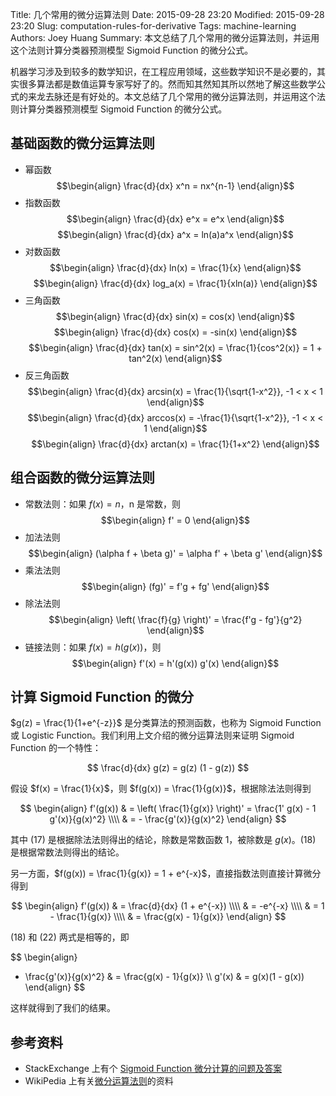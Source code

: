 Title: 几个常用的微分运算法则
Date: 2015-09-28 23:20
Modified: 2015-09-28 23:20
Slug: computation-rules-for-derivative
Tags: machine-learning
Authors: Joey Huang
Summary: 本文总结了几个常用的微分运算法则，并运用这个法则计算分类器预测模型 Sigmoid Function 的微分公式。

机器学习涉及到较多的数学知识，在工程应用领域，这些数学知识不是必要的，其实很多算法都是数值运算专家写好了的。然而知其然知其所以然地了解这些数学公式的来龙去脉还是有好处的。本文总结了几个常用的微分运算法则，并运用这个法则计算分类器预测模型 Sigmoid Function 的微分公式。

## 基础函数的微分运算法则

* 幂函数
  $$\begin{align} \frac{d}{dx} x^n = nx^{n-1} \end{align}$$
* 指数函数
  $$\begin{align} \frac{d}{dx} e^x = e^x \end{align}$$
  $$\begin{align} \frac{d}{dx} a^x = ln(a)a^x \end{align}$$
* 对数函数
  $$\begin{align} \frac{d}{dx} ln(x) = \frac{1}{x} \end{align}$$
  $$\begin{align} \frac{d}{dx} log_a(x) = \frac{1}{xln(a)} \end{align}$$
* 三角函数
  $$\begin{align} \frac{d}{dx} sin(x) = cos(x) \end{align}$$
  $$\begin{align} \frac{d}{dx} cos(x) = -sin(x) \end{align}$$
  $$\begin{align} \frac{d}{dx} tan(x) = sin^2(x) = \frac{1}{cos^2(x)} = 1 + tan^2(x) \end{align}$$
* 反三角函数
  $$\begin{align} \frac{d}{dx} arcsin(x) = \frac{1}{\sqrt{1-x^2}}, -1 < x < 1 \end{align}$$
  $$\begin{align} \frac{d}{dx} arccos(x) = -\frac{1}{\sqrt{1-x^2}}, -1 < x < 1 \end{align}$$
  $$\begin{align} \frac{d}{dx} arctan(x) = \frac{1}{1+x^2} \end{align}$$

## 组合函数的微分运算法则

* 常数法则：如果 $f(x) = n$，n 是常数，则
  $$\begin{align} f' = 0 \end{align}$$
* 加法法则
  $$\begin{align} (\alpha f + \beta g)' = \alpha f' + \beta g' \end{align}$$
* 乘法法则
  $$\begin{align} (fg)' = f'g + fg' \end{align}$$
* 除法法则
  $$\begin{align} \left( \frac{f}{g} \right)' = \frac{f'g - fg'}{g^2} \end{align}$$
* 链接法则：如果 $f(x) = h(g(x))$，则
  $$\begin{align} f'(x) = h'(g(x)) g'(x) \end{align}$$

## 计算 Sigmoid Function 的微分

$g(z) = \frac{1}{1+e^{-z}}$ 是分类算法的预测函数，也称为 Sigmoid Function 或 Logistic Function。我们利用上文介绍的微分运算法则来证明 Sigmoid Function 的一个特性：

$$
\frac{d}{dx} g(z) = g(z) (1 - g(z))
$$

假设 $f(x) = \frac{1}{x}$，则 $f(g(x)) = \frac{1}{g(x)}$，根据除法法则得到

$$
\begin{align}
f'(g(x)) & = \left( \frac{1}{g(x)} \right)' = \frac{1' g(x) - 1 g'(x)}{g(x)^2} \\\\
& = - \frac{g'(x)}{g(x)^2}
\end{align}
$$

其中 (17) 是根据除法法则得出的结论，除数是常数函数 1，被除数是 $g(x)$。(18) 是根据常数法则得出的结论。

另一方面，$f(g(x)) = \frac{1}{g(x)} = 1 + e^{-x}$，直接指数法则直接计算微分得到

$$
\begin{align}
f'(g(x)) & = \frac{d}{dx} (1 + e^{-x}) \\\\
& = -e^{-x} \\\\
& = 1 - \frac{1}{g(x)} \\\\
& = \frac{g(x) - 1}{g(x)}
\end{align}
$$

(18) 和 (22) 两式是相等的，即

$$
\begin{align}
- \frac{g'(x)}{g(x)^2} & = \frac{g(x) - 1}{g(x)} \\\\
g'(x) & = g(x)(1 - g(x))
\end{align}
$$

这样就得到了我们的结果。



## 参考资料

* StackExchange 上有个 [Sigmoid Function 微分计算的问题及答案][1]
* WikiPedia 上有关[微分运算法则][2]的资料

[1]: http://math.stackexchange.com/questions/78575/derivative-of-sigmoid-function-sigma-x-frac11e-x
[2]: https://en.wikipedia.org/wiki/Derivative#Rules_of_computation
